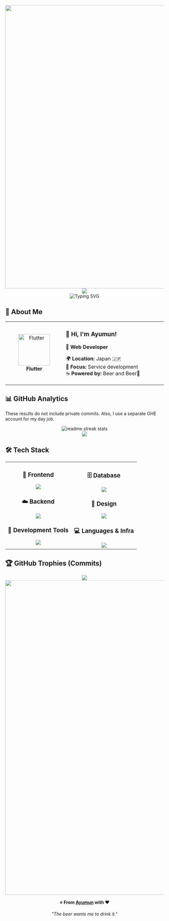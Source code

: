 <div align="center">
  <img src="https://user-images.githubusercontent.com/74038190/212284100-561aa473-3905-4a80-b561-0d28506553ee.gif" width="900">
</div>

<div align="center">
  <img src="https://capsule-render.vercel.app/api?type=waving&color=gradient&customColorList=0,2,2,5,30&height=150&section=header&animation=twinkling" />
</div>

<div align="center">
  <img src="https://readme-typing-svg.herokuapp.com?font=Fira+Code&size=32&duration=2800&pause=2000&color=A9FEF7&center=true&vCenter=true&width=600&lines=Hey+there!+I'm+Ayumun+%F0%9F%91%8B;Flutter+Developer+%F0%9F%9A%80;Mobile+App+Enthusiast+%E2%9C%A8;Always+Learning+New+Things+%F0%9F%93%9A" alt="Typing SVG" />
</div>

## 🌟 **About Me**

<div align="center">

<table>
<tr>
<td width="200" align="center">
<img src="https://skillicons.dev/icons?i=flutter" width="100" height="100" alt="Flutter" />
<br><strong>Flutter</strong>
</td>
<td width="400" align="left">

### 👋 **Hi, I'm Ayumun!**

🚀 **Web Developer**

🌍 **Location:** Japan 🇯🇵  
💼 **Focus:** Service development</br>
☕ **Powered by:** Beer and Beer🍺

</td>
</tr>
</table>

</div>

## 📊 **GitHub Analytics**
<p>These results do not include private commits. Also, I use a separate GHE account for my day job.</ p>
<div align="center">
  <img src="https://github-readme-streak-stats.herokuapp.com/?user=Ayumun&theme=transparent&border_radius=10&starting_year=2020" alt="readme streak stats" />
</div>

<div align="center">
  <img src="https://github-readme-activity-graph.vercel.app/graph?username=Ayumun&custom_title=Ayumun's%20GitHub%20Activity%20Graph&bg_color=0d1117&color=58a6ff&line=58a6ff&point=58a6ff&area=true&hide_border=true" />
</div>

## 🛠️ **Tech Stack**

<table align="center">
<tr>
<td width="50%" align="center" valign="top">

### 📱 **Frontend**

<img src="https://skillicons.dev/icons?i=nextjs,react,nuxtjs,vue,vuetify" />

### ☁️ **Backend**

<img src="https://skillicons.dev/icons?i=firebase,py,prisma,graphql" />

### 🔧 **Development Tools**

<img src="https://skillicons.dev/icons?i=vscode,git,github,githubactions,docker" />

</td>
<td width="50%" align="center" valign="top">

### 🗄️ **Database**

<img src="https://skillicons.dev/icons?i=postgresql,mongodb" />

### 🎨 **Design**

<img src="https://skillicons.dev/icons?i=figma,xd" />

### 💻 **Languages & Infra**

<img src="https://skillicons.dev/icons?i=js,ts,html,css,aws,terraform,vercel,linux" />

</td>
</tr>
</table>

## 🏆 **GitHub Trophies (Commits)**

<div align="center">
  <img src="https://github-profile-trophy.vercel.app/?username=Ayumun&theme=transparent&no-frame=true&no-bg=false&margin-w=4&column=7&rank=SECRET,SSS,SS,S,AAA,AA,A,B,C&title=Commit,Commits" />
</div>

<div align="center">
  <img src="https://user-images.githubusercontent.com/74038190/212284115-f47cd8ff-2ffb-4b04-b5bf-4d1c14c0247f.gif" width="1000">
  
  **⭐ From [Ayumun](https://github.com/Ayumun) with ❤️**
  
  *"The beer wants me to drink it."*
</div>
